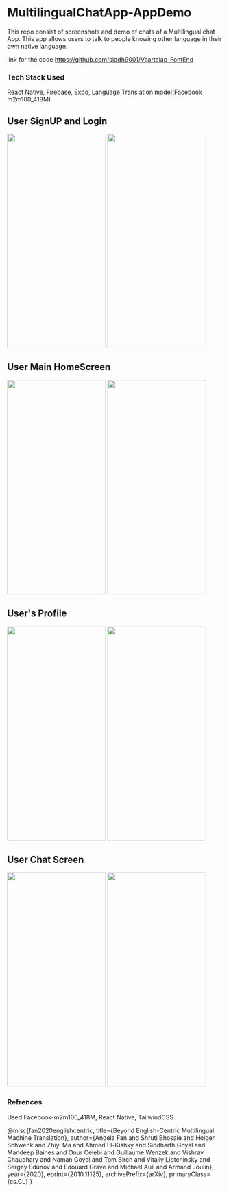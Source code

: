 # MultilingualChatApp-AppDemo
This repo consist of screenshots and demo of chats of a Multilingual chat App. This app allows users to talk to people knowing other language in their own native language.

link for the code https://github.com/siddh9001/Vaartalap-FontEnd

### Tech Stack Used
React Native, Firebase, Expo, Language Translation model(Facebook m2m100_418M)


## User SignUP and Login
<img src="https://github.com/siddh9001/MultilingualChatApp-AppDemo/assets/86849427/7fa7775f-3122-49af-8396-fdfc634d6a39" width="230" height="500" />
<img src="https://github.com/siddh9001/MultilingualChatApp-AppDemo/assets/86849427/3851a792-6fa2-4812-9790-ba32bfde7163" width="230" height="500" />


## User Main HomeScreen
<img src="https://github.com/siddh9001/MultilingualChatApp-AppDemo/assets/86849427/796d6e14-2758-4afc-8c6d-1c6846f4bdcb" width="230" height="500" />
<img src="https://github.com/siddh9001/MultilingualChatApp-AppDemo/assets/86849427/122ca323-49ae-49d3-9cc3-a9cd4df724a3" width="230" height="500" />

## User's Profile
<img src="https://github.com/siddh9001/MultilingualChatApp-AppDemo/assets/86849427/5f9716fe-7382-4dc1-9c00-27ef0a33b0f1" width="230" height="500" />
<img src="https://github.com/siddh9001/MultilingualChatApp-AppDemo/assets/86849427/4f85b27c-4c51-4795-9271-21369fc8d4a0" width="230" height="500" />


## User Chat Screen
<img src="https://github.com/siddh9001/MultilingualChatApp-AppDemo/assets/86849427/88650bfd-31b0-4d6d-9a2a-72687ae73ed7" width="230" height="500" />
<img src="https://github.com/siddh9001/MultilingualChatApp-AppDemo/assets/86849427/d1b2b35a-007c-456e-bded-7ddd5b0f2ae6" width="230" height="500" />


### Refrences
Used Facebook-m2m100_418M, React Native, TailwindCSS.

@misc{fan2020englishcentric,
      title={Beyond English-Centric Multilingual Machine Translation}, 
      author={Angela Fan and Shruti Bhosale and Holger Schwenk and Zhiyi Ma and Ahmed El-Kishky and Siddharth Goyal and Mandeep Baines and Onur Celebi and Guillaume Wenzek and Vishrav Chaudhary and Naman Goyal and Tom Birch and Vitaliy Liptchinsky and Sergey Edunov and Edouard Grave and Michael Auli and Armand Joulin},
      year={2020},
      eprint={2010.11125},
      archivePrefix={arXiv},
      primaryClass={cs.CL}
}

